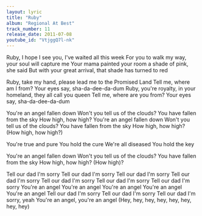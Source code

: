 ```yaml
---
layout: lyric
title: "Ruby"
album: "Regional At Best"
track_number: 11
release_date: 2011-07-08
youtube_id: "VtjggQ7l-nk"
---
```


Ruby, I hope I see you, I've waited all this week
For you to walk my way, your soul will capture me
Your mama painted your room a shade of pink, she said
But with your great arrival, that shade has turned to red

Ruby, take my hand, please lead me to the Promised Land
Tell me, where am I from? Your eyes say, sha-da-dee-da-dum
Ruby, you're royalty, in your homeland, they all call you queen
Tell me, where are you from? Your eyes say, sha-da-dee-da-dum

You're an angel fallen down
Won't you tell us of the clouds?
You have fallen from the sky
How high, how high?
You're an angel fallen down
Won't you tell us of the clouds?
You have fallen from the sky
How high, how high?
(How high, how high?)

You're true and pure
You hold the cure
We're all diseased
You hold the key

You're an angel fallen down
Won't you tell us of the clouds?
You have fallen from the sky
How high, how high? (How high)?

Tell our dad I'm sorry
Tell our dad I'm sorry
Tell our dad I'm sorry
Tell our dad I'm sorry
Tell our dad I'm sorry
Tell our dad I'm sorry
Tell our dad I'm sorry
You're an angel
You're an angel
You're an angel
You're an angel
You're an angel
Tell our dad I'm sorry
Tell our dad I'm sorry
Tell our dad I'm sorry, yeah
You're an angel, you're an angel
(Hey, hey, hey, hey, hey, hey, hey, hey)

